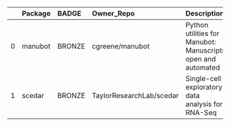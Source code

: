 |    | Package   | BADGE   | Owner_Repo               | Description                                                   | date_created         | last_commit          |   forks |   watchers |   stars | contributors                                                       | homepage_url        | has_wiki   |   open_issues | has_downloads   |    Run_ID | Date       | Pylint_score   | Pytest_score   | Pip   | License   | Build   | Linux   | Mac   | Windows   | Linux_versions   | Mac_versions   | Windows_versions   | badge_color   | Github_event_name   |
|---:|:----------|:--------|:-------------------------|:--------------------------------------------------------------|:---------------------|:---------------------|--------:|-----------:|--------:|:-------------------------------------------------------------------|:--------------------|:-----------|--------------:|:----------------|----------:|:-----------|:---------------|:---------------|:------|:----------|:--------|:--------|:------|:----------|:-----------------|:---------------|:-------------------|:--------------|:--------------------|
|  0 | manubot   | BRONZE  | cgreene/manubot          | Python utilities for Manubot: Manuscripts, open and automated | 2020-03-02T14:33:49Z | 2020-03-05T19:31:18Z |       0 |          0 |       0 | https://api.github.com/repos/cgreene/manubot/contributors          | https://manubot.org | True       |             0 | True            | 124061680 | 2020-06-03 | 7.67           | 11             | True  | True      | True    | 3.6 3.7 |       |           | ubuntu-latest    |                |                    | 0x9c5221      | push                |
|  1 | scedar    | BRONZE  | TaylorResearchLab/scedar | Single-cell exploratory data analysis for RNA-Seq             | 2018-03-17T05:22:56Z | 2020-03-16T17:41:47Z |       8 |          5 |      21 | https://api.github.com/repos/TaylorResearchLab/scedar/contributors |                     | True       |             0 | True            | 124817425 | 2020-06-04 |                | null           | True  | True      | True    |         |       |           |                  |                |                    | 0x9c5221      | push                |